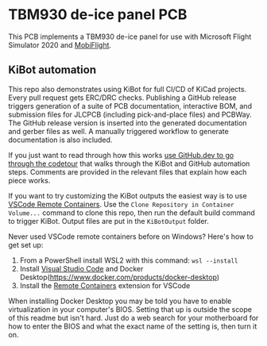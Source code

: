 # TBM930 de-ice panel PCB

This PCB implements a TBM930 de-ice panel for use with Microsoft Flight Simulator
2020 and [MobiFlight](http://www.mobiflight.com/).

## KiBot automation

This repo also demonstrates using KiBot for full CI/CD of KiCad projects. Every pull request gets ERC/DRC checks.
Publishing a GitHub release triggers generation of a suite of PCB documentation, interactive BOM, and submission
files for JLCPCB (including pick-and-place files) and PCBWay. The GitHub release version is inserted into the
generated documentation and gerber files as well. A manually triggered workflow to generate documentation is also
included.

If you just want to read through how this works [use GitHub.dev to go through the codetour](https://github.dev/neilenns/TBM930_De-ice_panel)
that walks through the KiBot and GitHub automation steps. Comments are provided in the relevant files that explain how each piece works.

If you want to try customizing the KiBot outputs the easiest way is to use
[VSCode Remote Containers](https://marketplace.visualstudio.com/items?itemName=ms-vscode-remote.remote-containers).
Use the `Clone Repository in Container Volume...` command to clone this repo, then run the default build command
to trigger KiBot. Output files are put in the `KiBotOutput` folder.

Never used VSCode remote containers before on Windows? Here's how to get set up:

1. From a PowerShell install WSL2 with this command: `wsl --install`
2. Install [Visual Studio Code](https://code.visualstudio.com/Download) and Docker Desktop(https://www.docker.com/products/docker-desktop)
3. Install the [Remote Containers](https://marketplace.visualstudio.com/items?itemName=ms-vscode-remote.remote-containers) extension for VSCode

When installing Docker Desktop you may be told you have to enable virtualization in your computer's BIOS. Setting that up
is outside the scope of this readme but isn't hard. Just do a web search for your motherboard for how to enter the BIOS
and what the exact name of the setting is, then turn it on.
